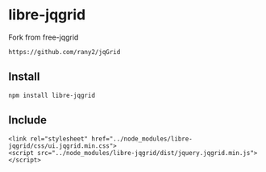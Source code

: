 # libre-jqgrid
Fork from free-jqgrid
```
https://github.com/rany2/jqGrid
```

## Install 
```
npm install libre-jqgrid
```


## Include
```
<link rel="stylesheet" href="../node_modules/libre-jqgrid/css/ui.jqgrid.min.css">
<script src="../node_modules/libre-jqgrid/dist/jquery.jqgrid.min.js"></script>
```
